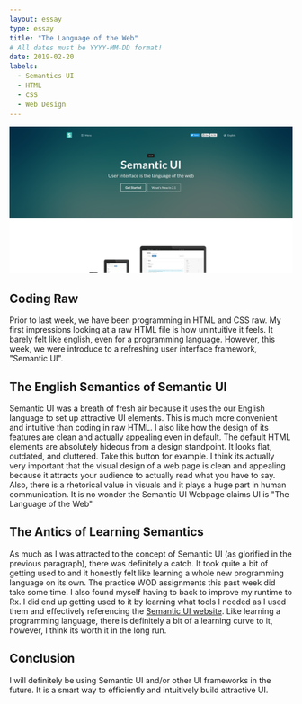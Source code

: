 ```yaml
---
layout: essay
type: essay
title: "The Language of the Web"
# All dates must be YYYY-MM-DD format!
date: 2019-02-20
labels:
  - Semantics UI
  - HTML
  - CSS
  - Web Design
---
```


<p class="aligncenter">
    <img src="../images/semantic-ui-homepage.png" alt="centered image" />
</p>

## Coding Raw

Prior to last week, we have been programming in HTML and CSS raw. My first impressions looking at a raw HTML file is how unintuitive it feels. It barely felt like english, even for a programming language. However, this week, we were introduce to a refreshing user interface framework, "Semantic UI".

## The English Semantics of Semantic UI

Semantic UI was a breath of fresh air because it uses the our English language to set up attractive UI elements. This is much more convenient and intuitive than coding in raw HTML. I also like how the design of its features are clean and actually appealing even in default. The default HTML elements are absolutely hideous from a design standpoint. It looks flat, outdated, and cluttered. Take this button for example. I think its actually very important that the visual design of a web page is clean and appealing because it attracts your audience to actually read what you have to say. Also, there is a rhetorical value in visuals and it plays a huge part in human communication. It is no wonder the Semantic UI Webpage claims UI is "The Language of the Web"

## The Antics of Learning Semantics

As much as I was attracted to the concept of Semantic UI (as glorified in the previous paragraph), there was definitely a catch. It took quite a bit of getting used to and it honestly felt like learning a whole new programming language on its own. The practice WOD assignments this past week did take some time. I also found myself having to back to improve my runtime to Rx. I did end up getting used to it by learning what tools I needed as I used them and effectively referencing the <a href="https://semantic-ui.com/">Semantic UI website</a>. Like learning a programming language, there is definitely a bit of a learning curve to it, however, I think its worth it in the long run. 

## Conclusion

I will definitely be using Semantic UI and/or other UI frameworks in the future. It is a smart way to efficiently and intuitively build attractive UI.
